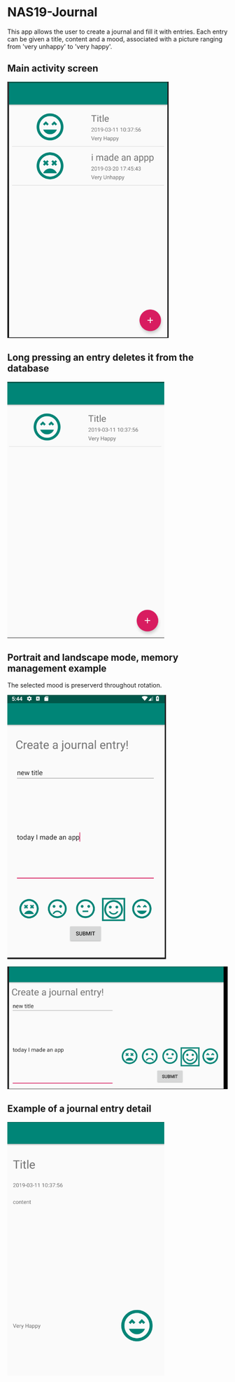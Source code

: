 # NAS19-Journal

This app allows the user to create a journal and fill it with entries. Each entry can be given a title, content and a mood, associated with a picture ranging from 'very unhappy' to 'very happy'.

## Main activity screen
![Portrait Mode](doc/Screenshot_4.png)

## Long pressing an entry deletes it from the database
![Portrait Mode](doc/Screenshot_3.png)

## Portrait and landscape mode, memory management example

The selected mood is preserverd throughout rotation.

![Portrait Mode](doc/Screenshot_1.png)

![Portrait Mode](doc/Screenshot_2.png)

## Example of a journal entry detail
![Portrait Mode](doc/Screenshot_5.png)
